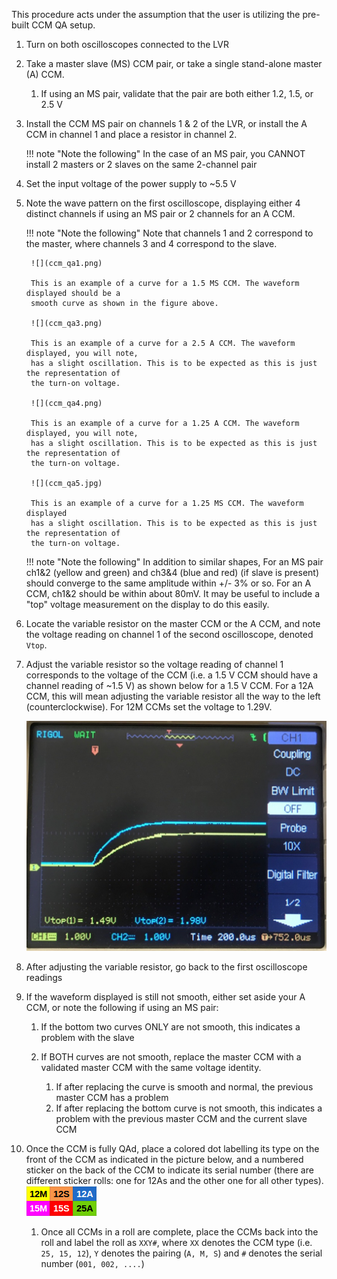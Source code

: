 This procedure acts under the assumption that the user is utilizing the
pre-built CCM QA setup.

1. Turn on both oscilloscopes connected to the LVR
2. Take a master slave (MS) CCM pair, or take a single stand-alone master (A) CCM.
    1. If using an MS pair, validate that the pair are both either 1.2, 1.5, or 2.5 V

3. Install the CCM MS pair on channels 1 & 2 of the LVR, or install the A CCM in channel 1 and place a resistor in channel 2.

    !!! note "Note the following"
        In the case of an MS pair, you CANNOT install 2 masters or
        2 slaves on the same 2-channel pair

4. Set the input voltage of the power supply to ~5.5 V
5. Note the wave pattern on the first oscilloscope, displaying either 4
   distinct channels if using an MS pair or 2 channels for an A CCM.

    !!! note "Note the following"
        Note that channels 1 and 2 correspond to the master, where
        channels 3 and 4 correspond to the slave.

        ![](ccm_qa1.png)

        This is an example of a curve for a 1.5 MS CCM. The waveform displayed should be a
        smooth curve as shown in the figure above.

        ![](ccm_qa3.png)

        This is an example of a curve for a 2.5 A CCM. The waveform displayed, you will note,
        has a slight oscillation. This is to be expected as this is just the representation of
        the turn-on voltage.

        ![](ccm_qa4.png)

        This is an example of a curve for a 1.25 A CCM. The waveform displayed, you will note,
        has a slight oscillation. This is to be expected as this is just the representation of
        the turn-on voltage.
        
        ![](ccm_qa5.jpg)
        
        This is an example of a curve for a 1.25 MS CCM. The waveform displayed
        has a slight oscillation. This is to be expected as this is just the representation of
        the turn-on voltage.

    !!! note "Note the following"
        In addition to similar shapes, For an MS pair ch1&2 (yellow and green)
        and ch3&4 (blue and red) (if slave is present) should converge
        to the same amplitude within +/- 3% or so. For an A CCM, ch1&2 should be within about 80mV.
        It may be useful to include a "top" voltage measurement on the display to do this easily.

6. Locate the variable resistor on the master CCM or the A CCM, and note the voltage
   reading on channel 1 of the second oscilloscope, denoted `Vtop`.

7. Adjust the variable resistor so the voltage reading of channel 1
   corresponds to the voltage of the CCM (i.e. a 1.5 V CCM should have
   a channel reading of ~1.5 V) as shown below for a 1.5 V CCM. For a 12A CCM, this
   will mean adjusting the variable resistor all the way to the left (counterclockwise). For 12M CCMs set the voltage to 1.29V.

    ![](ccm_qa2.png)

8. After adjusting the variable resistor, go back to the first
   oscilloscope readings
9. If the waveform displayed is still not smooth, either set aside your A CCM, or note the following if using an MS pair:
    1. If the bottom two curves ONLY are not smooth, this indicates a
       problem with the slave

    2. If BOTH curves are not smooth, replace the master CCM with a
       validated master CCM with the same voltage identity.
        1. If after replacing the curve is smooth and normal, the
           previous master CCM has a problem
        2. If after replacing the bottom curve is not smooth, this
           indicates a problem with the previous master CCM and the
           current slave CCM

10. Once the CCM is fully QAd, place a colored dot labelling its type on the front of the CCM as indicated in the picture below, and
    a numbered sticker on the back of the CCM to indicate its serial number (there are different sticker rolls: one for 12As and the other one for all other types).
    ![](CCMstickers.png)
    1. Once all CCMs in a roll are complete, place the CCMs back into the roll and label the roll
       as `XXY#`, where `XX` denotes the CCM type (i.e. `25, 15, 12`), `Y` denotes the pairing
       (`A, M, S`) and `#` denotes the serial number (`001, 002, ....`)

